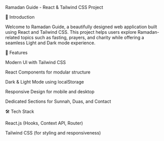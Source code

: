Ramadan Guide - React & Tailwind CSS Project

🌙 Introduction

Welcome to Ramadan Guide, a beautifully designed web application built using React and Tailwind CSS. This project helps users explore Ramadan-related topics such as fasting, prayers, and charity while offering a seamless Light and Dark mode experience.

🚀 Features

Modern UI with Tailwind CSS

React Components for modular structure

Dark & Light Mode using localStorage

Responsive Design for mobile and desktop

Dedicated Sections for Sunnah, Duas, and Contact

🛠️ Tech Stack

React.js (Hooks, Context API, Router)

Tailwind CSS (for styling and responsiveness)